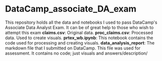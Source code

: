 # DataCamp_associate_DA_exam
This repository holds all the data and notebooks I used to pass DataCamp's Associate Data Analyst Exam. It can be of great help to those who wish to attempt this exam
**claims.csv**: Original data.
**proc_claims.csv**: Processed data. Used to create visuals.
**prtex_wb.ipynb**: This notebook contains the code used for processing and creating visuals.
**data_analysis_report**: The markdown file that I submitted on DataCamp. This file was used for assessment. It contains no code; just visuals and answers/description/
